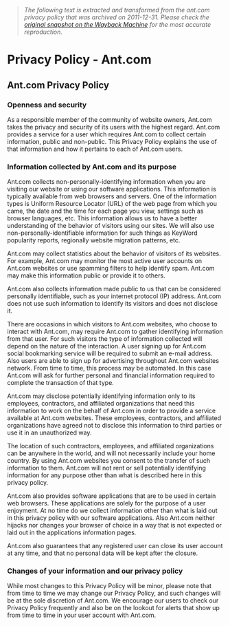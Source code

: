 > *The following text is extracted and transformed from the ant.com privacy policy that was archived on 2011-12-31. Please check the [original snapshot on the Wayback Machine](https://web.archive.org/web/20111231122838id_/http%3A//www.ant.com/privacy-policy) for the most accurate reproduction.*

# Privacy Policy - Ant.com

## Ant.com **Privacy Policy**

### Openness and security

As a responsible member of the community of website owners, Ant.com takes the privacy and security of its users with the highest regard. Ant.com provides a service for a user which requires Ant.com to collect certain information, public and non-public. This Privacy Policy explains the use of that information and how it pertains to each of Ant.com users.

### Information collected by Ant.com and its purpose

Ant.com collects non-personally-identifying information when you are visiting our website or using our software applications. This information is typically available from web browsers and servers. One of the information types is Uniform Resource Locator (URL) of the web page from which you came, the date and the time for each page you view, settings such as browser languages, etc. This information allows us to have a better understanding of the behavior of visitors using our sites. We will also use non-personally-identifiable information for such things as KeyWord popularity reports, regionally website migration patterns, etc.

Ant.com may collect statistics about the behavior of visitors of its websites. For example, Ant.com may monitor the most active user accounts on Ant.com websites or use spamming filters to help identify spam. Ant.com may make this information public or provide it to others.

Ant.com also collects information made public to us that can be considered personally identifiable, such as your internet protocol (IP) address. Ant.com does not use such information to identify its visitors and does not disclose it.

There are occasions in which visitors to Ant.com websites, who choose to interact with Ant.com, may require Ant.com to gather identifying information from that user. For such visitors the type of information collected will depend on the nature of the interaction. A user signing up for Ant.com social bookmarking service will be required to submit an e-mail address. Also users are able to sign up for advertising throughout Ant.com websites network. From time to time, this process may be automated. In this case Ant.com will ask for further personal and financial information required to complete the transaction of that type.

Ant.com may disclose potentially identifying information only to its employees, contractors, and affiliated organizations that need this information to work on the behalf of Ant.com in order to provide a service available at Ant.com websites. These employees, contractors, and affiliated organizations have agreed not to disclose this information to third parties or use it in an unauthorized way.

The location of such contractors, employees, and affiliated organizations can be anywhere in the world, and will not necessarily include your home country. By using Ant.com websites you consent to the transfer of such information to them. Ant.com will not rent or sell potentially identifying information for any purpose other than what is described here in this privacy policy.

Ant.com also provides software applications that are to be used in certain web browsers. These applications are solely for the purpose of a user enjoyment. At no time do we collect information other than what is laid out in this privacy policy with our software applications. Also Ant.com neither hijacks nor changes your browser of choice in a way that is not expected or laid out in the applications information pages.

Ant.com also guarantees that any registered user can close its user account at any time, and that no personal data will be kept after the closure.

### Changes of your information and our privacy policy

While most changes to this Privacy Policy will be minor, please note that from time to time we may change our Privacy Policy, and such changes will be at the sole discretion of Ant.com. We encourage our users to check our Privacy Policy frequently and also be on the lookout for alerts that show up from time to time in your user account with Ant.com.
